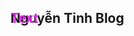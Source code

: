 <h2 id="text-effect" data-text="Text">
  Nguyễn Tỉnh Blog
</h2>
<style>
  h1{display:none};
  #text-effect {
	 text-transform: uppercase;
	 letter-spacing: 5px;
	 position: relative;
	 font-size: 9em;
	 line-height: normal;
	 font-weight: bold;
	 color: #fff;
	 -webkit-text-stroke: 2px #fff;
}
 #text-effect:before {
	 content: attr(data-text);
	 position: absolute;
	 background: -webkit-gradient(linear, left top, right top, from(#d630f2), color-stop(#ff002f), color-stop(#e4ff00), color-stop(#03a9f4), to(#d630f2));
	 background: -o-linear-gradient(left, #d630f2, #ff002f, #e4ff00, #03a9f4, #d630f2);
	 background: linear-gradient(90deg, #d630f2, #ff002f, #e4ff00, #03a9f4, #d630f2);
	 background-size: 300%;
	 overflow: hidden;
	 -webkit-transition: width 2s;
	 -o-transition: width 2s;
	 transition: width 2s;
	 -webkit-animation: anmation 5s linear infinite;
	 animation: anmation 5s linear infinite;
	 width: 100%;
	 -webkit-background-clip: text;
	 -webkit-text-fill-color: transparent;
}
 @-webkit-keyframes anmation {
	 0% {
		 background-position: 0 0;
	}
	 100% {
		 background-position: 300% 0;
	}
}
 @keyframes anmation {
	 0% {
		 background-position: 0 0;
	}
	 100% {
		 background-position: 300% 0;
	}
}
</style>
